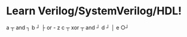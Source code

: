 # Learn Verilog/SystemVerilog/HDL!

a   ┬ and           ┐
b   ┘               ├ or -  z
c   ┬ xor   ┬ and   ┘
d   ┘       │
e          ○┘
